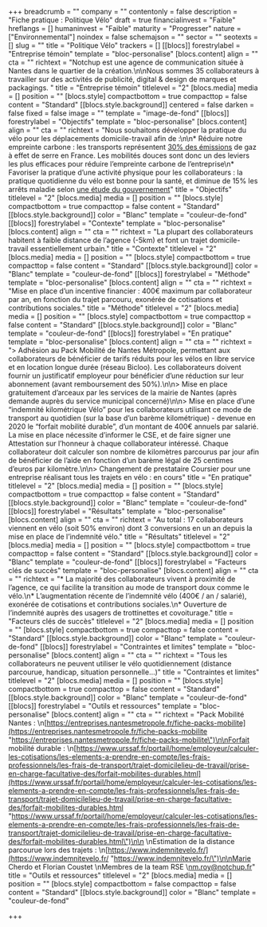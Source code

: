 +++
breadcrumb = ""
company = ""
contentonly = false
description = "Fiche pratique : Politique Vélo"
draft = true
financialinvest = "Faible"
hreflangs = []
humaninvest = "Faible"
maturity = "Progresser"
nature = ["Environnemental"]
noindex = false
schemajson = ""
sector = ""
seotexts = []
slug = ""
title = "Politique Vélo"
trackers = []
[[blocs]]
forestrylabel = "Entreprise témoin"
template = "bloc-personalise"
[blocs.content]
align = ""
cta = ""
richtext = "Notchup est une agence de communication située à Nantes dans le quartier de la création.\n\nNous sommes 35 collaborateurs à travailler sur des activités de publicité, digital & design de marques et packagings. "
title = "Entreprise témoin"
titlelevel = "2"
[blocs.media]
media = []
position = ""
[blocs.style]
compactbottom = true
compacttop = false
content = "Standard"
[[blocs.style.background]]
centered = false
darken = false
fixed = false
image = ""
template = "image-de-fond"
[[blocs]]
forestrylabel = "Objectifs"
template = "bloc-personalise"
[blocs.content]
align = ""
cta = ""
richtext = "Nous souhaitons développer la pratique du vélo pour les déplacements domicile-travail afin de :\n\n* Réduire notre empreinte carbone : les transports représentent [30% des émissions](https://ree.developpement-durable.gouv.fr/themes/defis-environnementaux/changement-climatique/emissions-de-gaz-a-effet-de-serre/article/les-emissions-de-gaz-a-effet-de-serre-des-transports) de gaz à effet de serre en France. Les mobilités douces sont donc un des leviers les plus efficaces pour réduire l’empreinte carbone de l’entreprise\n* Favoriser la pratique d’une activité physique pour les collaborateurs : la pratique quotidienne du vélo est bonne pour la santé, et diminue de 15% les arrêts maladie selon [une étude du gouvernement](https://www.bfmtv.com/sante/bien-etre-au-travail/plus-de-salaries-cyclistes-pour-moins-d-arrets-maladie_AN-201801090031.html#:\\~:text=Car%20rouler%20%C3%A0%20deux%20roues,%C3%A0%20venir%20davantage%20%C3%A0%20bicyclette.)"
title = "Objectifs"
titlelevel = "2"
[blocs.media]
media = []
position = ""
[blocs.style]
compactbottom = true
compacttop = false
content = "Standard"
[[blocs.style.background]]
color = "Blanc"
template = "couleur-de-fond"
[[blocs]]
forestrylabel = "Contexte"
template = "bloc-personalise"
[blocs.content]
align = ""
cta = ""
richtext = "La plupart des collaborateurs habitent à faible distance de l’agence (-5km) et font un trajet domicile-travail essentiellement urbain."
title = "Contexte"
titlelevel = "2"
[blocs.media]
media = []
position = ""
[blocs.style]
compactbottom = true
compacttop = false
content = "Standard"
[[blocs.style.background]]
color = "Blanc"
template = "couleur-de-fond"
[[blocs]]
forestrylabel = "Méthode"
template = "bloc-personalise"
[blocs.content]
align = ""
cta = ""
richtext = "Mise en place d’un incentive financier : 400€ maximum par collaborateur par an, en fonction du trajet parcouru, exonérée de cotisations et contributions sociales."
title = "Méthode"
titlelevel = "2"
[blocs.media]
media = []
position = ""
[blocs.style]
compactbottom = true
compacttop = false
content = "Standard"
[[blocs.style.background]]
color = "Blanc"
template = "couleur-de-fond"
[[blocs]]
forestrylabel = "En pratique"
template = "bloc-personalise"
[blocs.content]
align = ""
cta = ""
richtext = "> Adhésion au Pack Mobilité de Nantes Métropole, permettant aux collaborateurs de bénéficier de tarifs réduits pour les vélos en libre service et en location longue durée (réseau Bicloo). Les collaborateurs doivent fournir un justificatif employeur pour bénéficier d’une réduction sur leur abonnement (avant remboursement des 50%).\n\n> Mise en place gratuitement d’arceaux par les services de la mairie de Nantes (après demande auprès du service municipal concerné)\n\n> Mise en place d’une “indemnité kilométrique Vélo” pour les collaborateurs utilisant ce mode de transport au quotidien (sur la base d’un barème kilométrique) - devenue en 2020 le “forfait mobilité durable”, d’un montant de 400€ annuels par salarié. La mise en place nécessite d’informer le CSE, et de faire signer une Attestation sur l’honneur à chaque collaborateur intéressé. Chaque collaborateur doit calculer son nombre de kilomètres parcourus par jour afin de bénéficier de l’aide en fonction d’un barème légal de 25 centimes d’euros par kilomètre.\n\n> Changement de prestataire Coursier pour une entreprise réalisant tous les trajets en vélo : en cours"
title = "En pratique"
titlelevel = "2"
[blocs.media]
media = []
position = ""
[blocs.style]
compactbottom = true
compacttop = false
content = "Standard"
[[blocs.style.background]]
color = "Blanc"
template = "couleur-de-fond"
[[blocs]]
forestrylabel = "Résultats"
template = "bloc-personalise"
[blocs.content]
align = ""
cta = ""
richtext = "Au total : 17 collaborateurs viennent en vélo (soit 50% environ) dont 3 conversions en un an depuis la mise en place de l’indemnité vélo."
title = "Résultats"
titlelevel = "2"
[blocs.media]
media = []
position = ""
[blocs.style]
compactbottom = true
compacttop = false
content = "Standard"
[[blocs.style.background]]
color = "Blanc"
template = "couleur-de-fond"
[[blocs]]
forestrylabel = "Facteurs clés de succès"
template = "bloc-personalise"
[blocs.content]
align = ""
cta = ""
richtext = "* La majorité des collaborateurs vivent à proximité de l’agence, ce qui facilite la transition au mode de transport doux comme le vélo.\n* L’augmentation récente de l’indemnité vélo (400€ / an / salarié), exonérée de cotisations et contributions sociales.\n* Ouverture de l’indemnité auprès des usagers de trottinettes et covoiturage."
title = "Facteurs clés de succès"
titlelevel = "2"
[blocs.media]
media = []
position = ""
[blocs.style]
compactbottom = true
compacttop = false
content = "Standard"
[[blocs.style.background]]
color = "Blanc"
template = "couleur-de-fond"
[[blocs]]
forestrylabel = "Contraintes et limites"
template = "bloc-personalise"
[blocs.content]
align = ""
cta = ""
richtext = "Tous les collaborateurs ne peuvent utiliser le vélo quotidiennement (distance parcourue, handicap, situation personnelle…)"
title = "Contraintes et limites"
titlelevel = "2"
[blocs.media]
media = []
position = ""
[blocs.style]
compactbottom = true
compacttop = false
content = "Standard"
[[blocs.style.background]]
color = "Blanc"
template = "couleur-de-fond"
[[blocs]]
forestrylabel = "Outils et ressources"
template = "bloc-personalise"
[blocs.content]
align = ""
cta = ""
richtext = "Pack Mobilité Nantes :   \n[https://entreprises.nantesmetropole.fr/fiche-packs-mobilite](https://entreprises.nantesmetropole.fr/fiche-packs-mobilite \"https://entreprises.nantesmetropole.fr/fiche-packs-mobilite\")\n\nForfait mobilité durable :   \n[https://www.urssaf.fr/portail/home/employeur/calculer-les-cotisations/les-elements-a-prendre-en-compte/les-frais-professionnels/les-frais-de-transport/trajet-domicilelieu-de-travail/prise-en-charge-facultative-des/forfait-mobilites-durables.html](https://www.urssaf.fr/portail/home/employeur/calculer-les-cotisations/les-elements-a-prendre-en-compte/les-frais-professionnels/les-frais-de-transport/trajet-domicilelieu-de-travail/prise-en-charge-facultative-des/forfait-mobilites-durables.html \"https://www.urssaf.fr/portail/home/employeur/calculer-les-cotisations/les-elements-a-prendre-en-compte/les-frais-professionnels/les-frais-de-transport/trajet-domicilelieu-de-travail/prise-en-charge-facultative-des/forfait-mobilites-durables.html\")\n\n  \nEstimation de la distance parcourue lors des trajets :   \n[https://www.indemnitevelo.fr/](https://www.indemnitevelo.fr/ \"https://www.indemnitevelo.fr/\")\n\nMarie Cherdo et Florian Coustet  \nMembres de la team RSE  \nm.roy@notchup.fr"
title = "Outils et ressources"
titlelevel = "2"
[blocs.media]
media = []
position = ""
[blocs.style]
compactbottom = false
compacttop = false
content = "Standard"
[[blocs.style.background]]
color = "Blanc"
template = "couleur-de-fond"

+++

